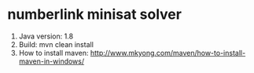 # numberlink minisat solver
1. Java version: 1.8
2. Build: mvn clean install
3. How to install maven: http://www.mkyong.com/maven/how-to-install-maven-in-windows/
